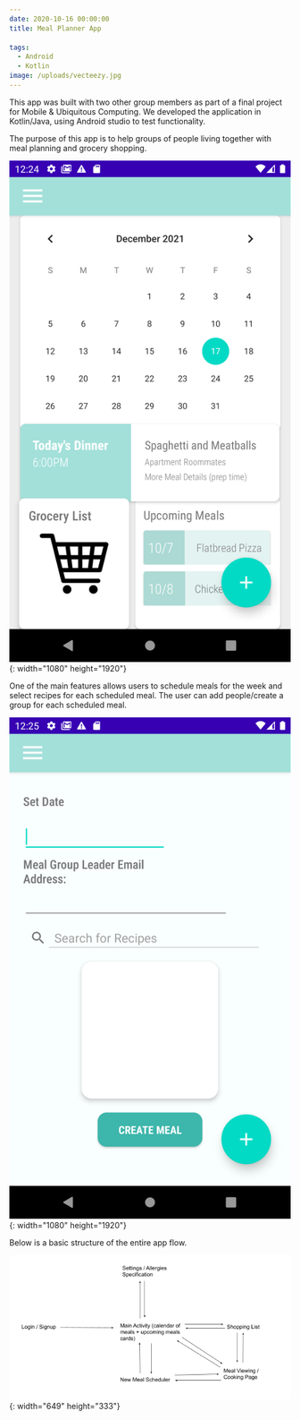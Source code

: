 ```yaml
---
date: 2020-10-16 00:00:00
title: Meal Planner App

tags:
  - Android
  - Kotlin
image: /uploads/vecteezy.jpg
---
```

This app was built with two other group members as part of a final project for Mobile & Ubiquitous Computing. We developed the application in Kotlin/Java, using Android studio to test functionality.&nbsp;

The purpose of this app is to help groups of people living together with meal planning and grocery shopping.

![](/uploads/screenshot-1639761885.png){: width="1080" height="1920"}

One of the main features allows users to schedule meals for the week and select recipes for each scheduled meal. The user can add people/create a group for each scheduled meal.&nbsp;

![](/uploads/screenshot-1639761905.png){: width="1080" height="1920"}

Below is a basic structure of the entire app flow.

![](/uploads/screenshot-2021-12-18-000704.png){: width="649" height="333"}
